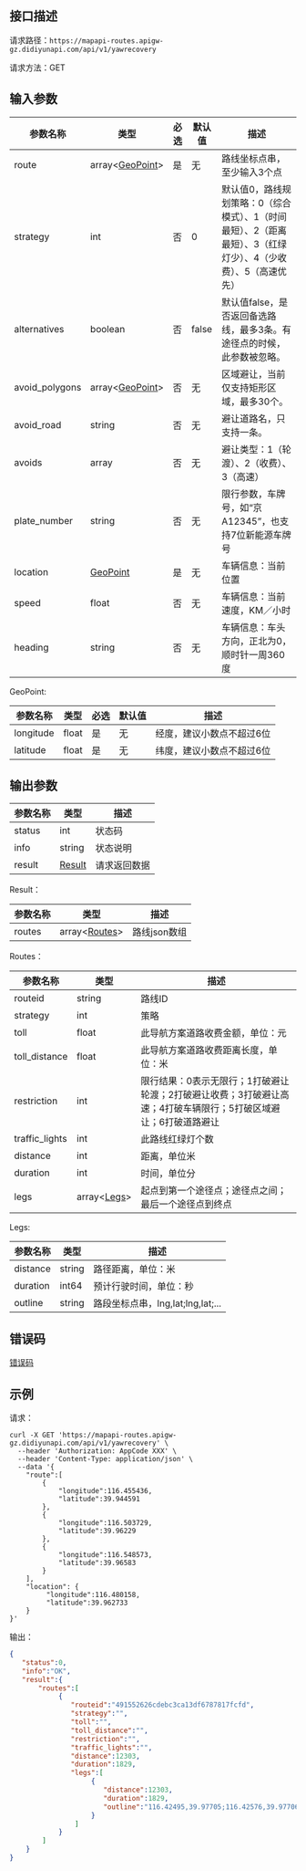 ## 接口描述
请求路径：`https://mapapi-routes.apigw-gz.didiyunapi.com/api/v1/yawrecovery`

请求方法：GET
## 输入参数
|参数名称 | 类型 | 必选 | 默认值 | 描述|
|--------|-----|-----|-----|-----|
|route           | array<[GeoPoint](#GeoPoint)>  | 是 | 无    |路线坐标点串，至少输入3个点   |
|strategy        | int                           | 否 | 0     |默认值0，路线规划策略：0（综合模式）、1（时间最短）、2（距离最短）、3（红绿灯少）、4（少收费）、5（高速优先）  |
|alternatives    | boolean                       | 否 | false |默认值false，是否返回备选路线，最多3条。有途径点的时候，此参数被忽略。 |
|avoid_polygons  | array<[GeoPoint](#GeoPoint)>  | 否 | 无    |区域避让，当前仅支持矩形区域，最多30个。 |
|avoid_road      | string                        | 否 | 无    |避让道路名，只支持一条。|
|avoids          | array<int>                    | 否 | 无    |避让类型：1（轮渡）、2（收费）、3（高速）|
|plate_number    | string                        | 否 | 无    |限行参数，车牌号，如“京A12345”，也支持7位新能源车牌号|
|location        | [GeoPoint](#GeoPoint)         | 是 | 无    |车辆信息：当前位置  |
|speed           | float                         | 否 | 无    |车辆信息：当前速度，KM／小时|
|heading         | string                        | 否 | 无    |车辆信息：车头方向，正北为0，顺时针一周360度|

<span id="GeoPoint"></span>
GeoPoint:

|参数名称  | 类型 | 必选| 默认值 |  描述 |
|--------|-----|-----|-----|-----|
|longitude  | float  |是 | 无 |经度，建议小数点不超过6位 |
|latitude   | float  |是 | 无 |纬度，建议小数点不超过6位 |

## 输出参数
|参数名称  | 类型 | 描述|
|--------|-----|-----|
|status | int  |状态码 |
|info|string|状态说明	|
|result | [Result](#Result)|请求返回数据 |

<span id="Result"></span>
Result：

|参数名称  | 类型 | 描述 |
|--------|-----|-----|
|routes | array<[Routes](#Routes)> | 路线json数组|

<span id="Routes"></span>
Routes：

|参数名称  | 类型 | 描述 |
|--------|-----|-----|
|routeid        | string |路线ID     |
|strategy       | int    |策略     |
|toll           | float  |此导航方案道路收费金额，单位：元 |
|toll_distance  | float  |此导航方案道路收费距离长度，单位：米    |
|restriction    | int    |限行结果：0表示无限行；1打破避让轮渡；2打破避让收费；3打破避让高速；4打破车辆限行；5打破区域避让；6打破道路避让       |
|traffic_lights | int    |此路线红绿灯个数     |
|distance       | int    |距离，单位米     |
|duration       | int    |时间，单位分    |
|legs   | array<[Legs](#Legs)>  |起点到第一个途径点；途径点之间；最后一个途径点到终点     |

<span id="Legs"></span>
Legs:

|参数名称  | 类型 | 描述 |
|--------|-----|-----|
|distance   | string  |路径距离，单位：米   |
|duration     | int64  |预计行驶时间，单位：秒 |
|outline   | string  | 路段坐标点串，lng,lat;lng,lat;...   |


## 错误码
[错误码](/static/apimarket-docs/services/地图开放平台/错误码.md#errorCode)

## 示例

请求：
``` shell
curl -X GET 'https://mapapi-routes.apigw-gz.didiyunapi.com/api/v1/yawrecovery' \
  --header 'Authorization: AppCode XXX' \
  --header 'Content-Type: application/json' \
  --data '{
    "route":[
        {
            "longitude":116.455436,
            "latitude":39.944591
        },
        {
            "longitude":116.503729,
            "latitude":39.96229
        },
        {
            "longitude":116.548573,
            "latitude":39.96583
        }
    ],
    "location": {
         "longitude":116.480158,
         "latitude":39.962733
    }
}'
```
输出：
``` json
{
   "status":0,
   "info":"OK",
   "result":{
       "routes":[
            {
               "routeid":"491552626cdebc3ca13df6787817fcfd",
               "strategy":"",
               "toll":"",
               "toll_distance":"",
               "restriction":"",
               "traffic_lights":"",
               "distance":12303,
               "duration":1829,
               "legs":[
                    {
                       "distance":12303,
                       "duration":1829,
                       "outline":"116.42495,39.97705;116.42576,39.97706;"
                    }
                ]
            }
        ]
    }
}
```
